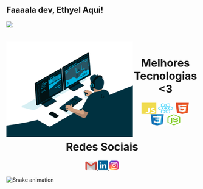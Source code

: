 ## Faaaala dev, Ethyel Aqui!

<div>
  
  <img  height="180em" src="https://github-readme-stats.vercel.app/api?username=Ethyel-Dev&show_icons=true&theme=midnight-purple&include_all_commits=true&count_private=true"/>
</div>
<br>

<div  align="center"> 
  <div style="display: inline_block"><br>
    <img align="left" height="250" alt="coding-time" src="code.gif">
    <h1 align="center">Melhores Tecnologias <3</h1>
    <img align="center" height="30" width="40" alt="js-icon"  src="https://raw.githubusercontent.com/devicons/devicon/master/icons/javascript/javascript-plain.svg">
    <img align="center" height="30" width="40" alt="react-icon" src="https://raw.githubusercontent.com/devicons/devicon/master/icons/react/react-original.svg">
    <img align="center" height="30" width="40" alt="html-icon" src="https://raw.githubusercontent.com/devicons/devicon/master/icons/html5/html5-original.svg">
    <img align="center" height="30" width="40" alt="css-icon" src="https://raw.githubusercontent.com/devicons/devicon/master/icons/css3/css3-original.svg">
    <img align="center" height="30" width="40" alt="nodejs-icon" src="https://raw.githubusercontent.com/devicons/devicon/master/icons/nodejs/nodejs-original.svg">
   </div>
    
  
  <h1 align="center">Redes Sociais</h1>
    <a href = "mailto: ethyelangelo92@gmail.com">
      <img width="30" src="gmail.svg">
    </a>
    <a href = "https://www.linkedin.com/in/ethyelangeloprogramador/">
      <img width="25" src="linkedin.svg">
    </a>
    <a href = "https://www.instagram.com/ethyel_angelo/">
      <img width="25" src="instagram.png">
    </a>
</div>
  
  ![Snake animation](https://github.com/LuigiGF/LuigiGF/blob/output/github-contribution-grid-snake.svg)
